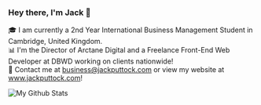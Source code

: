 ### Hey there, I'm Jack 👋

🎓 I am currently a 2nd Year International Business Management Student in Cambridge, United Kingdom.
<br>
📊 I'm the Director of Arctane Digital and a Freelance Front-End Web Developer at DBWD working on clients nationwide!
<br>
📧 Contact me at business@jackputtock.com or view my website at www.jackputtock.com!
<p align="left"><img src="https://github-readme-stats.vercel.app/api?username=jackputtockk&show_icons=true&count_private=true&hide=prs,contribs&custom_title=My%20Github%20Stats&theme=vue-dark" alt="My Github Stats" />
